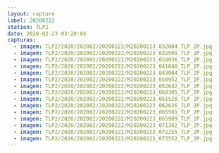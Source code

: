 ```yaml
---
layout: capture
label: 20200222
station: TLP2
date: 2020-02-23 03:20:04
capturas:
  - imagem: TLP2/2020/202002/20200222/M20200223_032004_TLP_2P.jpg
  - imagem: TLP2/2020/202002/20200222/M20200223_032509_TLP_2P.jpg
  - imagem: TLP2/2020/202002/20200222/M20200223_034036_TLP_2P.jpg
  - imagem: TLP2/2020/202002/20200222/M20200223_041640_TLP_2P.jpg
  - imagem: TLP2/2020/202002/20200222/M20200223_043004_TLP_2P.jpg
  - imagem: TLP2/2020/202002/20200222/M20200223_050952_TLP_2P.jpg
  - imagem: TLP2/2020/202002/20200222/M20200223_052642_TLP_2P.jpg
  - imagem: TLP2/2020/202002/20200222/M20200223_060305_TLP_2P.jpg
  - imagem: TLP2/2020/202002/20200222/M20200223_061520_TLP_2P.jpg
  - imagem: TLP2/2020/202002/20200222/M20200223_062626_TLP_2P.jpg
  - imagem: TLP2/2020/202002/20200222/M20200223_065501_TLP_2P.jpg
  - imagem: TLP2/2020/202002/20200222/M20200223_065909_TLP_2P.jpg
  - imagem: TLP2/2020/202002/20200222/M20200223_071342_TLP_2P.jpg
  - imagem: TLP2/2020/202002/20200222/M20200223_072255_TLP_2P.jpg
  - imagem: TLP2/2020/202002/20200222/M20200223_073552_TLP_2P.jpg
---
```

